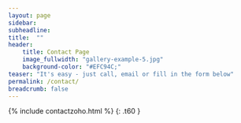 ```yaml
---
layout: page
sidebar:
subheadline:
title:  ""
header:
    title: Contact Page
    image_fullwidth: "gallery-example-5.jpg"
    background-color: "#EFC94C;"
teaser: "It's easy - just call, email or fill in the form below"
permalink: /contact/
breadcrumb: false
---
```



{% include contactzoho.html %}
{: .t60 }
<!-- comment out woofo form
<div id="wufoo-z1sjbcoq03nevfy"> Fill out my <a href="https://superne369.wufoo.com/forms/z1sjbcoq03nevfy">online form</a>. </div> <script type="text/javascript"> var z1sjbcoq03nevfy; (function(d, t) { var s = d.createElement(t), options = { 'userName':'superne369', 'formHash':'z1sjbcoq03nevfy', 'autoResize':true, 'height':'685', 'async':true, 'host':'wufoo.com', 'header':'show', 'ssl':true }; s.src = ('https:' == d.location.protocol ?'https://':'http://') + 'secure.wufoo.com/scripts/embed/form.js'; s.onload = s.onreadystatechange = function() { var rs = this.readyState; if (rs) if (rs != 'complete') if (rs != 'loaded') return; try { z1sjbcoq03nevfy = new WufooForm(); z1sjbcoq03nevfy.initialize(options); z1sjbcoq03nevfy.display(); } catch (e) { } }; var scr = d.getElementsByTagName(t)[0], par = scr.parentNode; par.insertBefore(s, scr); })(document, 'script'); </script>
-->
